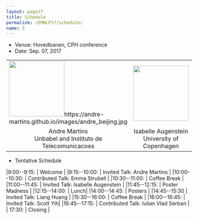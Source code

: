 ```yaml
---
layout: page17
title: Schedule
permalink: /EMNLP17/schedule/
name: 3
---
```


* Venue: Hovedbanen, CPH conference
* Date: Sep. 07, 2017

<center>
<table style="border-spacing: 15px">
<tr>
<td ><img width="150" src="">https://andre-martins.github.io/images/andre_beijing.jpg</td>
<td ><img width="150" src="http://isabelleaugenstein.github.io/images/isabelle.jpg"></td>
<td ><img width="150" src="http://web.engr.oregonstate.edu/~huanlian/lianghuang-venice-canals.jpg"></td>
<td ><img width="150" src="http://minds.jacobs-university.de/sites/default/files/uploads/dzmitry/facebook_avatar.jpg"></td>
</tr>
<tr>
<td><center>Andre Martins <br>  Unbabel and Instituto de Telecomunicacoes</center></td>
<td><center>Isabelle Augenstein  <br> University of Copenhagen</center> </td>
<td><center>Liang Huang<br>Oregon State University</center> </td>
<td><center>Scott Yih <br> Microsoft Research</center> </td>
</tr>
</table>
</center>

* Tentative Schedule

|9:00--9:15:    | Welcome  |
|9:15--10:00:    | Invited Talk: Andre Martins  |
|10:00--10:30:   | Contributed Talk: Emma Strubell |
|10:30--11:00:   | Coffee Break |
|11:00--11:45: | Invited Talk: Isabelle Augenstein  |
|11:45--12:15:   | Poster Madness |
|12:15--14:00:   | Lunch|
|14:00--14:45:  | Posters |
|14:45--15:30   | Invited Talk: Liang Huang |
|15:30--16:00:   | Coffee Break |
|16:00--16:45:   | Invited Talk: Scott Yih|
|16:45--17:15:   | Contributed Talk: Iulian Vlad Serban | 
| 17:30:         | Closing |
